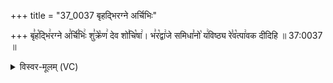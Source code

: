 +++
title = "37_0037 बृहद्भिरग्ने अर्चिभिः"

+++
बृ꣣ह꣡द्भि꣢रग्ने अ꣣र्चि꣡भिः꣢ शु꣣क्रे꣡ण꣢ देव शो꣣चि꣡षा꣢। भ꣣र꣡द्वा꣢जे समिधा꣣नो꣡ य꣢विष्ठ्य रे꣣व꣡त्पा꣢वक दीदिहि ॥ 37:0037 ॥

<details><summary>विस्वर-मूलम् (VC)</summary>

बृहद्भिरग्ने अर्चिभिः शुक्रेण देव शोचिषा । भरद्वाजे समिधानो यविष्ठ्य रेवत्पावक दीदिहि ॥३७॥
</details>